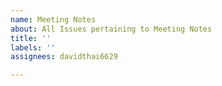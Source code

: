 ```yaml
---
name: Meeting Notes
about: All Issues pertaining to Meeting Notes
title: ''
labels: ''
assignees: davidthai6629

---
```




